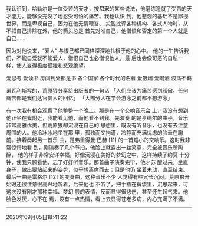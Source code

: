 
我认识到，哈勒尔是一位受苦的天才，按**尼采**的某些说法，他磨练造就了受苦的天才能力，能够没完没了地忍受可怕的痛苦。我也认识 到，他悲观的基础不是鄙视世界，而是卑视自己，因为在他无情鞭笞、 尖锐批评各种机构、各式人物时，从不把自己排除在外，他的箭头总是 首先对准自己，他憎恨和否定的第一个人就是自己……

因为对他说来，“爱人” 与恨己都已同样深深地扎根于他的心中。 他的一生告诉我们，不能自爱就不能爱人，憎恨自己也必憎恨他人，最 后也会像可恶的自私一样，使人变得极度孤独和悲观绝望。

爱思考
爱读书
房间到处都是书
各个国家 各个时代的名著
爱吸烟
爱喝酒
浪荡不羁

诺瓦利斯写的，荒原狼分享给出版者的一句话
「人们应该为痛苦感到骄傲，任何痛苦都是我们达官贵人的回忆」
「大部分人在学会游泳之前都不想游泳」


有一次我有机会观察了他整整一个晚上。那是在一个交响音乐会 上，我没有想到他正坐在我附近，我能看见他，而他看不到我。先演奏 的是亨德尔的曲子，音乐非常高雅优美，但荒原狼却沉浸在自己的 思想里，既没有听音乐，也没有去注意周围的人。他冷冰冰地坐在那 里，孤独而又拘谨，冷静而充满忧虑的脸垂在胸前。接着奏起另一首乐 曲，是弗里得曼·巴赫 [11] 的一首短小的交响乐。这时我非常惊愕地看 到，刚演奏了几个节拍，他脸上就露出一丝笑意，完全被音乐所陶醉， 他的样子非常安详幸福，好像沉浸在美好的梦幻之中，这样持续了约莫 十分钟，使我只顾看他，忘了好好听音乐。那首曲子演奏完毕，他才苏 醒过来，坐直身子，做出要站起来的姿势，似乎想离席而去；但是他仍 坐着未动，直至结束。最后一曲是雷格尔 [12] 的变奏曲，这种音乐不少 人觉得有些冗长沉闷。荒原狼开始时还很注意很高兴地听着，后来他也 不听了，把手插在裤袋里，沉思起来，可这次没有刚才那种幸福、梦幻 般的表情，反而显得很悲伤，甚至还生起气来。他脸色发灰，心不在 焉，没有一点热情，看上去显得苍老多病，内心充满了不满。

- - - - - 
2020年09月05日18:41:22



